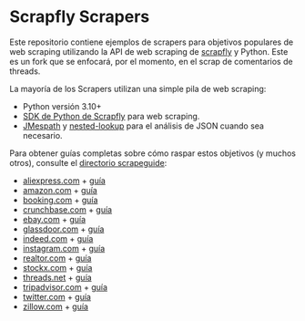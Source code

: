 # Scrapfly Scrapers

Este repositorio contiene ejemplos de scrapers para objetivos populares de web scraping utilizando la API de web scraping de [scrapfly](https://scrapfly.io) y Python. Este es un fork que se enfocará, por el momento, en el scrap de comentarios de threads.

La mayoría de los Scrapers utilizan una simple pila de web scraping:

- Python versión 3.10+
- [SDK de Python de Scrapfly](https://github.com/scrapfly/python-scrapfly) para web scraping.
- [JMespath]() y [nested-lookup]() para el análisis de JSON cuando sea necesario.

Para obtener guías completas sobre cómo raspar estos objetivos (y muchos otros), consulte el [directorio scrapeguide](https://scrapfly.io/blog/tag/scrapeguide/):

- [aliexpress.com](./aliexpress-scraper/) + [guía](https://scrapfly.io/blog/how-to-scrape-aliexpress/)
- [amazon.com](./amazon-scraper/) + [guía](https://scrapfly.io/blog/how-to-scrape-amazon/)
- [booking.com](./bookingcom-scraper/) + [guía](https://scrapfly.io/blog/how-to-scrape-bookingcom/)
- [crunchbase.com](./crunchbase-scraper/) + [guía](https://scrapfly.io/blog/how-to-scrape-crunchbase/)
- [ebay.com](./ebay-scraper/) + [guía](https://scrapfly.io/blog/how-to-scrape-ebay/)
- [glassdoor.com](./glassdoor-scraper/) + [guía](https://scrapfly.io/blog/how-to-scrape-glassdoor/)
- [indeed.com](./indeed-scraper/) + [guía](https://scrapfly.io/blog/how-to-scrape-indeedcom/)
- [instagram.com](./instagram-scraper/) + [guía](https://scrapfly.io/blog/how-to-scrape-instagram/)
- [realtor.com](./realtorcom-scraper/) + [guía](https://scrapfly.io/blog/how-to-scrape-realtorcom/)
- [stockx.com](./stockx-scraper/) + [guía](https://scrapfly.io/blog/how-to-scrape-stockx/)
- [threads.net](./threads-scraper/) + [guía](https://scrapfly.io/blog/how-to-scrape-threads/)
- [tripadvisor.com](./tripadvisor-scraper/) + [guía](https://scrapfly.io/blog/how-to-scrape-tripadvisor/)
- [twitter.com](./twitter-scraper/) + [guía](https://scrapfly.io/blog/how-to-scrape-twitter/)
- [zillow.com](./zillow-scraper/) + [guía](https://scrapfly.io/blog/how-to-scrape-zillow/)